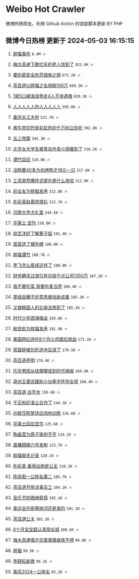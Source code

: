 # Weibo Hot Crawler 



微博热榜爬虫，利用 Github Action 的调度脚本更新 BY PHP 


## 微博今日热榜 更新于 2024-05-03 16:15:15 
1. [胖猫事件](https://s.weibo.com/weibo?q=%E8%83%96%E7%8C%AB%E4%BA%8B%E4%BB%B6&t=31&band_rank=1&Refer=top) `8.4M 🔥` 

1. [梅大高速下跪拦车的老人找到了](https://s.weibo.com/weibo?q=%23%E6%A2%85%E5%A4%A7%E9%AB%98%E9%80%9F%E4%B8%8B%E8%B7%AA%E6%8B%A6%E8%BD%A6%E7%9A%84%E8%80%81%E4%BA%BA%E6%89%BE%E5%88%B0%E4%BA%86%23&t=31&band_rank=2&Refer=top) `923.9K 🔥` 

1. [要织密安全防范措施之网](https://s.weibo.com/weibo?q=%23%E8%A6%81%E7%BB%87%E5%AF%86%E5%AE%89%E5%85%A8%E9%98%B2%E8%8C%83%E6%8E%AA%E6%96%BD%E4%B9%8B%E7%BD%91%23&t=31&band_rank=3&Refer=top) `675.2K 🔥` 

1. [茶百道以胖猫之名捐款100万](https://s.weibo.com/weibo?q=%23%E8%8C%B6%E7%99%BE%E9%81%93%E4%BB%A5%E8%83%96%E7%8C%AB%E4%B9%8B%E5%90%8D%E6%8D%90%E6%AC%BE100%E4%B8%87%23&t=31&band_rank=4&Refer=top) `668.5K 🔥` 

1. [1家5口被海浪卷走4人不幸遇难](https://s.weibo.com/weibo?q=%231%E5%AE%B65%E5%8F%A3%E8%A2%AB%E6%B5%B7%E6%B5%AA%E5%8D%B7%E8%B5%B04%E4%BA%BA%E4%B8%8D%E5%B9%B8%E9%81%87%E9%9A%BE%23&t=31&band_rank=5&Refer=top) `639.3K 🔥` 

1. [人人人人人你人人人人人](https://s.weibo.com/weibo?q=%23%E4%BA%BA%E4%BA%BA%E4%BA%BA%E4%BA%BA%E4%BA%BA%E4%BD%A0%E4%BA%BA%E4%BA%BA%E4%BA%BA%E4%BA%BA%E4%BA%BA%23&t=31&band_rank=6&Refer=top) `595.0K 🔥` 

1. [重庆长江大桥](https://s.weibo.com/weibo?q=%E9%87%8D%E5%BA%86%E9%95%BF%E6%B1%9F%E5%A4%A7%E6%A1%A5&t=31&band_rank=7&Refer=top) `521.7K 🔥` 

1. [酱牛肉切开是彩虹色的千万别立刻吃](https://s.weibo.com/weibo?q=%23%E9%85%B1%E7%89%9B%E8%82%89%E5%88%87%E5%BC%80%E6%98%AF%E5%BD%A9%E8%99%B9%E8%89%B2%E7%9A%84%E5%8D%83%E4%B8%87%E5%88%AB%E7%AB%8B%E5%88%BB%E5%90%83%23&t=31&band_rank=8&Refer=top) `392.8K 🔥` 

1. [五三惨案](https://s.weibo.com/weibo?q=%E4%BA%94%E4%B8%89%E6%83%A8%E6%A1%88&t=31&band_rank=9&Refer=top) `345.3K 🔥` 

1. [北京女大学生被青岛外卖小哥暖到了](https://s.weibo.com/weibo?q=%23%E5%8C%97%E4%BA%AC%E5%A5%B3%E5%A4%A7%E5%AD%A6%E7%94%9F%E8%A2%AB%E9%9D%92%E5%B2%9B%E5%A4%96%E5%8D%96%E5%B0%8F%E5%93%A5%E6%9A%96%E5%88%B0%E4%BA%86%23&t=31&band_rank=10&Refer=top) `318.2K 🔥` 

1. [谭竹回应](https://s.weibo.com/weibo?q=%23%E8%B0%AD%E7%AB%B9%E5%9B%9E%E5%BA%94%23&t=31&band_rank=11&Refer=top) `318.0K 🔥` 

1. [活鸭要40多为何烤鸭才18元一只](https://s.weibo.com/weibo?q=%23%E6%B4%BB%E9%B8%AD%E8%A6%8140%E5%A4%9A%E4%B8%BA%E4%BD%95%E7%83%A4%E9%B8%AD%E6%89%8D18%E5%85%83%E4%B8%80%E5%8F%AA%23&t=31&band_rank=12&Refer=top) `317.6K 🔥` 

1. [工资突然爆炸式提升是什么体验](https://s.weibo.com/weibo?q=%23%E5%B7%A5%E8%B5%84%E7%AA%81%E7%84%B6%E7%88%86%E7%82%B8%E5%BC%8F%E6%8F%90%E5%8D%87%E6%98%AF%E4%BB%80%E4%B9%88%E4%BD%93%E9%AA%8C%23&t=31&band_rank=13&Refer=top) `312.9K 🔥` 

1. [前女友为胖猫发声](https://s.weibo.com/weibo?q=%23%E5%89%8D%E5%A5%B3%E5%8F%8B%E4%B8%BA%E8%83%96%E7%8C%AB%E5%8F%91%E5%A3%B0%23&t=31&band_rank=14&Refer=top) `312.8K 🔥` 

1. [朴彩英赵露思撞衫](https://s.weibo.com/weibo?q=%E6%9C%B4%E5%BD%A9%E8%8B%B1%E8%B5%B5%E9%9C%B2%E6%80%9D%E6%92%9E%E8%A1%AB&t=31&band_rank=15&Refer=top) `312.7K 🔥` 

1. [河南大学大礼堂](https://s.weibo.com/weibo?q=%E6%B2%B3%E5%8D%97%E5%A4%A7%E5%AD%A6%E5%A4%A7%E7%A4%BC%E5%A0%82&t=31&band_rank=16&Refer=top) `244.5K 🔥` 

1. [华莱士 空包](https://s.weibo.com/weibo?q=%E5%8D%8E%E8%8E%B1%E5%A3%AB%20%E7%A9%BA%E5%8C%85&t=31&band_rank=17&Refer=top) `238.0K 🔥` 

1. [徐艺洋好了解黄子韬](https://s.weibo.com/weibo?q=%23%E5%BE%90%E8%89%BA%E6%B4%8B%E5%A5%BD%E4%BA%86%E8%A7%A3%E9%BB%84%E5%AD%90%E9%9F%AC%23&t=31&band_rank=18&Refer=top) `191.4K 🔥` 

1. [苗苗选了楼外楼](https://s.weibo.com/weibo?q=%23%E8%8B%97%E8%8B%97%E9%80%89%E4%BA%86%E6%A5%BC%E5%A4%96%E6%A5%BC%23&t=31&band_rank=19&Refer=top) `188.9K 🔥` 

1. [胖猫谭竹](https://s.weibo.com/weibo?q=%E8%83%96%E7%8C%AB%E8%B0%AD%E7%AB%B9&t=31&band_rank=20&Refer=top) `188.7K 🔥` 

1. [李飞怎么瘦成这样了](https://s.weibo.com/weibo?q=%23%E6%9D%8E%E9%A3%9E%E6%80%8E%E4%B9%88%E7%98%A6%E6%88%90%E8%BF%99%E6%A0%B7%E4%BA%86%23&t=31&band_rank=21&Refer=top) `188.0K 🔥` 

1. [财务瞒天过海12年炒股亏光公司1350万](https://s.weibo.com/weibo?q=%23%E8%B4%A2%E5%8A%A1%E7%9E%92%E5%A4%A9%E8%BF%87%E6%B5%B712%E5%B9%B4%E7%82%92%E8%82%A1%E4%BA%8F%E5%85%89%E5%85%AC%E5%8F%B81350%E4%B8%87%23&t=31&band_rank=22&Refer=top) `187.2K 🔥` 

1. [我不要吃菜 我要吃麦当劳](https://s.weibo.com/weibo?q=%E6%88%91%E4%B8%8D%E8%A6%81%E5%90%83%E8%8F%9C%20%E6%88%91%E8%A6%81%E5%90%83%E9%BA%A6%E5%BD%93%E5%8A%B3&t=31&band_rank=23&Refer=top) `186.4K 🔥` 

1. [童瑶自曝不好意思被张新成看](https://s.weibo.com/weibo?q=%23%E7%AB%A5%E7%91%B6%E8%87%AA%E6%9B%9D%E4%B8%8D%E5%A5%BD%E6%84%8F%E6%80%9D%E8%A2%AB%E5%BC%A0%E6%96%B0%E6%88%90%E7%9C%8B%23&t=31&band_rank=24&Refer=top) `185.2K 🔥` 

1. [又被韩国人的比喻法笑到了](https://s.weibo.com/weibo?q=%23%E5%8F%88%E8%A2%AB%E9%9F%A9%E5%9B%BD%E4%BA%BA%E7%9A%84%E6%AF%94%E5%96%BB%E6%B3%95%E7%AC%91%E5%88%B0%E4%BA%86%23&t=31&band_rank=25&Refer=top) `185.1K 🔥` 

1. [时代少年团演唱会](https://s.weibo.com/weibo?q=%E6%97%B6%E4%BB%A3%E5%B0%91%E5%B9%B4%E5%9B%A2%E6%BC%94%E5%94%B1%E4%BC%9A&t=31&band_rank=26&Refer=top) `183.0K 🔥` 

1. [殷世航为胖猫发声](https://s.weibo.com/weibo?q=%E6%AE%B7%E4%B8%96%E8%88%AA%E4%B8%BA%E8%83%96%E7%8C%AB%E5%8F%91%E5%A3%B0&t=31&band_rank=27&Refer=top) `181.9K 🔥` 

1. [美国网红连吃6个月火鸡面后尿血](https://s.weibo.com/weibo?q=%23%E7%BE%8E%E5%9B%BD%E7%BD%91%E7%BA%A2%E8%BF%9E%E5%90%836%E4%B8%AA%E6%9C%88%E7%81%AB%E9%B8%A1%E9%9D%A2%E5%90%8E%E5%B0%BF%E8%A1%80%23&t=31&band_rank=28&Refer=top) `173.1K 🔥` 

1. [郭碧婷被刘忻选中后哭了](https://s.weibo.com/weibo?q=%23%E9%83%AD%E7%A2%A7%E5%A9%B7%E8%A2%AB%E5%88%98%E5%BF%BB%E9%80%89%E4%B8%AD%E5%90%8E%E5%93%AD%E4%BA%86%23&t=31&band_rank=29&Refer=top) `170.5K 🔥` 

1. [茶百道声明](https://s.weibo.com/weibo?q=%23%E8%8C%B6%E7%99%BE%E9%81%93%E5%A3%B0%E6%98%8E%23&t=31&band_rank=30&Refer=top) `170.4K 🔥` 

1. [乐华男团从哇唧唧哇到时代峰峻](https://s.weibo.com/weibo?q=%23%E4%B9%90%E5%8D%8E%E7%94%B7%E5%9B%A2%E4%BB%8E%E5%93%87%E5%94%A7%E5%94%A7%E5%93%87%E5%88%B0%E6%97%B6%E4%BB%A3%E5%B3%B0%E5%B3%BB%23&t=31&band_rank=31&Refer=top) `169.9K 🔥` 

1. [亳州王婆说媒劝小伙牵手怀孕女孩](https://s.weibo.com/weibo?q=%23%E4%BA%B3%E5%B7%9E%E7%8E%8B%E5%A9%86%E8%AF%B4%E5%AA%92%E5%8A%9D%E5%B0%8F%E4%BC%99%E7%89%B5%E6%89%8B%E6%80%80%E5%AD%95%E5%A5%B3%E5%AD%A9%23&t=31&band_rank=32&Refer=top) `168.4K 🔥` 

1. [茶百道 白开水](https://s.weibo.com/weibo?q=%E8%8C%B6%E7%99%BE%E9%81%93%20%E7%99%BD%E5%BC%80%E6%B0%B4&t=31&band_rank=33&Refer=top) `156.6K 🔥` 

1. [于正和纪凌尘合作了](https://s.weibo.com/weibo?q=%23%E4%BA%8E%E6%AD%A3%E5%92%8C%E7%BA%AA%E5%87%8C%E5%B0%98%E5%90%88%E4%BD%9C%E4%BA%86%23&t=31&band_rank=34&Refer=top) `144.1K 🔥` 

1. [孙颖莎陈梦适应场地训练](https://s.weibo.com/weibo?q=%E5%AD%99%E9%A2%96%E8%8E%8E%E9%99%88%E6%A2%A6%E9%80%82%E5%BA%94%E5%9C%BA%E5%9C%B0%E8%AE%AD%E7%BB%83&t=31&band_rank=35&Refer=top) `126.6K 🔥` 

1. [华莱士回应空包](https://s.weibo.com/weibo?q=%E5%8D%8E%E8%8E%B1%E5%A3%AB%E5%9B%9E%E5%BA%94%E7%A9%BA%E5%8C%85&t=31&band_rank=36&Refer=top) `125.6K 🔥` 

1. [陶晶莹为周子瑜抱不平](https://s.weibo.com/weibo?q=%23%E9%99%B6%E6%99%B6%E8%8E%B9%E4%B8%BA%E5%91%A8%E5%AD%90%E7%91%9C%E6%8A%B1%E4%B8%8D%E5%B9%B3%23&t=31&band_rank=37&Refer=top) `124.1K 🔥` 

1. [直播嫦娥六号发射](https://s.weibo.com/weibo?q=%E7%9B%B4%E6%92%AD%E5%AB%A6%E5%A8%A5%E5%85%AD%E5%8F%B7%E5%8F%91%E5%B0%84&t=31&band_rank=38&Refer=top) `123.7K 🔥` 

1. [胖猫聊天记录](https://s.weibo.com/weibo?q=%23%E8%83%96%E7%8C%AB%E8%81%8A%E5%A4%A9%E8%AE%B0%E5%BD%95%23&t=31&band_rank=39&Refer=top) `120.1K 🔥` 

1. [朴彩英 看得出她是公主](https://s.weibo.com/weibo?q=%E6%9C%B4%E5%BD%A9%E8%8B%B1%20%E7%9C%8B%E5%BE%97%E5%87%BA%E5%A5%B9%E6%98%AF%E5%85%AC%E4%B8%BB&t=31&band_rank=40&Refer=top) `110.3K 🔥` 

1. [陈丽君一公排名第二](https://s.weibo.com/weibo?q=%23%E9%99%88%E4%B8%BD%E5%90%9B%E4%B8%80%E5%85%AC%E6%8E%92%E5%90%8D%E7%AC%AC%E4%BA%8C%23&t=31&band_rank=41&Refer=top) `105.7K 🔥` 

1. [茶百道开除涉事员工](https://s.weibo.com/weibo?q=%23%E8%8C%B6%E7%99%BE%E9%81%93%E5%BC%80%E9%99%A4%E6%B6%89%E4%BA%8B%E5%91%98%E5%B7%A5%23&t=31&band_rank=42&Refer=top) `104.1K 🔥` 

1. [音乐节防晒神穿搭](https://s.weibo.com/weibo?q=%23%E9%9F%B3%E4%B9%90%E8%8A%82%E9%98%B2%E6%99%92%E7%A5%9E%E7%A9%BF%E6%90%AD%23&t=31&band_rank=43&Refer=top) `102.1K 🔥` 

1. [奥运会在即塞纳河还是臭的](https://s.weibo.com/weibo?q=%23%E5%A5%A5%E8%BF%90%E4%BC%9A%E5%9C%A8%E5%8D%B3%E5%A1%9E%E7%BA%B3%E6%B2%B3%E8%BF%98%E6%98%AF%E8%87%AD%E7%9A%84%23&t=31&band_rank=44&Refer=top) `101.2K 🔥` 

1. [茶百道公关](https://s.weibo.com/weibo?q=%E8%8C%B6%E7%99%BE%E9%81%93%E5%85%AC%E5%85%B3&t=31&band_rank=45&Refer=top) `101.1K 🔥` 

1. [9个月宝宝超认真爬长城](https://s.weibo.com/weibo?q=%239%E4%B8%AA%E6%9C%88%E5%AE%9D%E5%AE%9D%E8%B6%85%E8%AE%A4%E7%9C%9F%E7%88%AC%E9%95%BF%E5%9F%8E%23&t=31&band_rank=46&Refer=top) `100.6K 🔥` 

1. [梅大高速塌方灾害救援昼夜不停](https://s.weibo.com/weibo?q=%23%E6%A2%85%E5%A4%A7%E9%AB%98%E9%80%9F%E5%A1%8C%E6%96%B9%E7%81%BE%E5%AE%B3%E6%95%91%E6%8F%B4%E6%98%BC%E5%A4%9C%E4%B8%8D%E5%81%9C%23&t=31&band_rank=47&Refer=top) `99.9K 🔥` 

1. [胖猫](https://s.weibo.com/weibo?q=%E8%83%96%E7%8C%AB&t=31&band_rank=48&Refer=top) `99.5K 🔥` 

1. [李耕耘新歌](https://s.weibo.com/weibo?q=%E6%9D%8E%E8%80%95%E8%80%98%E6%96%B0%E6%AD%8C&t=31&band_rank=49&Refer=top) `99.1K 🔥` 

1. [乘风2024一公排名](https://s.weibo.com/weibo?q=%E4%B9%98%E9%A3%8E2024%E4%B8%80%E5%85%AC%E6%8E%92%E5%90%8D&t=31&band_rank=50&Refer=top) `95.2K 🔥` 

